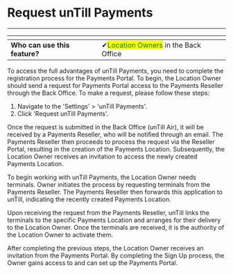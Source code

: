 # Request unTill Payments

-----------------

<table data-card-size="large" data-view="cards" data-full-width="false"><thead><tr><th></th><th></th><th></th></tr></thead><tbody><tr><td><strong>Who can use this feature?</strong></td><td><span data-gb-custom-inline data-tag="emoji" data-code="2714">✔</span><mark style="color:green;">Location Owners</mark> in the Back Office </td><td></td></tr></tbody></table>

To access the full advantages of unTill Payments, you need to complete the registration process for the Payments Portal. To begin, the Location Owner should send a request for Payments Portal access to the Payments Reseller through the Back Office. To make a request, please follow these steps:
1. Navigate to the 'Settings' > 'unTill Payments'.
2. Click 'Request unTill Payments'.

Once the request is submitted in the Back Office (unTill Air), it will be received by a Payments Reseller, who will be notified through an email. The Payments Reseller then proceeds to process the request via the Reseller Portal, resulting in the creation of the Payments Location. Subsequently, the Location Owner receives an invitation to access the newly created Payments Location.

To begin working with unTill Payments, the Location Owner needs terminals. Owner initiates the process by requesting terminals from the Payments Reseller. The Payments Reseller then forwards this application to unTill, indicating the recently created Payments Location.

Upon receiving the request from the Payments Reseller, unTill links the terminals to the specific Payments Location and arranges for their delivery to the Location Owner. Once the terminals are received, it is the authority of the Location Owner to activate them.

After completing the previous steps, the Location Owner receives an invitation from the Payments Portal. By completing the Sign Up process, the Owner gains access to and can set up the Payments Portal.